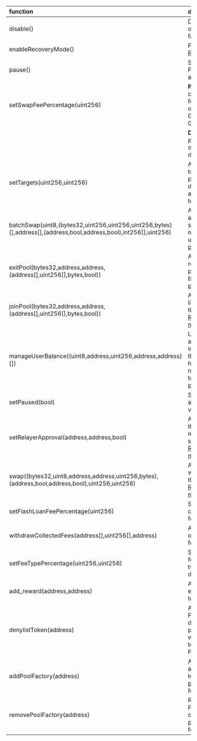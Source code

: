 | function                                                                                                          | description                                                                                                                                                                                                                                                  |
| :---------------------------------------------------------------------------------------------------------------- | :----------------------------------------------------------------------------------------------------------------------------------------------------------------------------------------------------------------------------------------------------------- |
| disable()                                                                                                         | Disables new creation of pools from a pool factory.                                                                                                                                                                                                          |
| enableRecoveryMode()                                                                                              | Puts a pool into [Recovery Mode](https://medium.com/@0xSkly/inside-balancer-code-recoverymode-9af34ce5ab72)                                                                                                                                                  |
| pause()                                                                                                           | Stops trading in a pool. Proportinal withdraws are still possible.                                                                                                                                                                                           |
| setSwapFeePercentage(uint256)                                                                                     | **Pools:** Authorize change of swap fees for pools that delegate ownership to Balancer Governance: 0xba1ba1...                                                                                                                                               |
|                                                                                                                   | **Deployments**: Sets the protocol fee charged on swaps for this deployment                                                                                                                                                                                  |
| setTargets(uint256,uint256)                                                                                       | Allows setting the targets of the linear pools. Targets determine the ideal amount of unwrapped tokens.                                                                                                                                                      |
| batchSwap(uint8,(bytes32,uint256,uint256,uint256,bytes)[],address[],(address,bool,address,bool),int256[],uint256) | Allow a relayer to make a multihop trade or source liquidity from multiple pools on a users behalf. [Relayer permissions notes](https://github.com/BalancerMaxis/multisig-ops/blob/main/docs/Authorizer/vault_permissions.md)                                |
| exitPool(bytes32,address,address,(address[],uint256[],bytes,bool))                                                | Allow a relayer to remove liquidity from a pool on the user's behalf. [Relayer permissions notes](https://github.com/BalancerMaxis/multisig-ops/blob/main/docs/Authorizer/vault_permissions.md)                                                              |
| joinPool(bytes32,address,address,(address[],uint256[],bytes,bool))                                                | Allow a relayer to add liquidity to a pool on the user's behalf. [Relayer permissions notes](https://github.com/BalancerMaxis/multisig-ops/blob/main/docs/Authorizer/vault_permissions.md)                                                                   |
| manageUserBalance((uint8,address,uint256,address,address)[])                                                      | Utilize existing Vault allowances and internal balances so that a user does not have to re-approve the new relayer for each token. [Relayer permissions notes](https://github.com/BalancerMaxis/multisig-ops/blob/main/docs/Authorizer/vault_permissions.md) |
| setPaused(bool)                                                                                                   | Stops all trading activity involving the vault                                                                                                                                                                                                               |
| setRelayerApproval(address,address,bool)                                                                          | Approve the relayer on the user's behalf (user must still provide a signed message). [Relayer permissions notes](https://github.com/BalancerMaxis/multisig-ops/blob/main/docs/Authorizer/vault_permissions.md)                                               |
| swap((bytes32,uint8,address,address,uint256,bytes),(address,bool,address,bool),uint256,uint256)                   | Allow a relayer to trade within a single pool on the user's behalf. [Relayer permissions notes](https://github.com/BalancerMaxis/multisig-ops/blob/main/docs/Authorizer/vault_permissions.md)                                                                |
| setFlashLoanFeePercentage(uint256)                                                                                | Sets the protocol fee charged on flash loans for this deployment                                                                                                                                                                                             |
| withdrawCollectedFees(address[],uint256[],address)                                                                | Allows the withdrawal of collected protocol fees                                                                                                                                                                                                             |
| setFeeTypePercentage(uint256,uint256)                                                                             | Sets the protocol fee for a particular fee type for this deployment                                                                                                                                                                                          |
| add_reward(address,address)                                                                                       | Allows adding of an external reward token to gauges.                                                                                                                                                                                                         |
| denylistToken(address)                                                                                            | Adds a token to the ProtocolFeeWithdrawer deny list which prevents the withdrawal of that token from the ProtocolFeeCollector                                                                                                                                |
| addPoolFactory(address)                                                                                           | Adds a Pool Factory and all pools it created to the [poolRecoveryHelper](https://forum.balancer.fi/t/bip-121-permission-granting-recovery-mode/4045#grant-the-following-roles-to-the-balancer-labs-ops-multisigs-on-each-network-5) for monitoring           |
| removePoolFactory(address)                                                                                        | Removes a Pool Factory and all pools it created to the [poolRecoveryHelper](https://forum.balancer.fi/t/bip-121-permission-granting-recovery-mode/4045#grant-the-following-roles-to-the-balancer-labs-ops-multisigs-on-each-network-5) for monitoring        |
